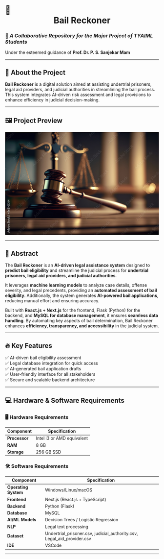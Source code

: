 # 🚀 **<div align="center">Bail Reckoner</div>**  

### 📌 *A Collaborative Repository for the Major Project of TYAIML Students*  
Under the esteemed guidance of **Prof. Dr. P. S. Sanjekar Mam**  

---

## 📜 About the Project  
**Bail Reckoner** is a digital solution aimed at assisting undertrial prisoners, legal aid providers, and judicial authorities in streamlining the bail process. This system integrates AI-driven risk assessment and legal provisions to enhance efficiency in judicial decision-making.  

---

## 🖼️ Project Preview  
<div align="center">
    <img src="https://github.com/DhanashriPatil11/Major-Project/blob/main/Images/judicial.jpg?raw=true">
</div>  

---

## 📄 Abstract  
The **Bail Reckoner** is an **AI-driven legal assistance system** designed to **predict bail eligibility** and streamline the judicial process for **undertrial prisoners, legal aid providers, and judicial authorities**.  

It leverages **machine learning models** to analyze case details, offense severity, and legal precedents, providing an **automated assessment of bail eligibility**. Additionally, the system generates **AI-powered bail applications**, reducing manual effort and ensuring accuracy.  

Built with **React.js + Next.js** for the frontend, Flask (Python) for the backend, and **MySQL for database management**, it ensures **seamless data handling**. By automating key aspects of bail determination, Bail Reckoner enhances **efficiency, transparency, and accessibility** in the judicial system.  

---

## 🔥 Key Features  
✅ AI-driven bail eligibility assessment  
✅ Legal database integration for quick access  
✅ AI-generated bail application drafts  
✅ User-friendly interface for all stakeholders  
✅ Secure and scalable backend architecture  

---

## 💻 Hardware & Software Requirements  

### 🖥️ Hardware Requirements  
| Component | Specification |
|-----------|--------------|
| **Processor** | Intel i3 or AMD equivalent |
| **RAM** | 8 GB |
| **Storage** | 256 GB SSD |

### 🛠️ Software Requirements  
| Component | Specification |
|-----------|--------------|
| **Operating System** | Windows/Linux/macOS |
| **Frontend** | Next.js (React.js + TypeScript) |
| **Backend** | Python (Flask) |
| **Database** | MySQL |
| **AI/ML Models** | Decision Trees / Logistic Regression |
| **NLP** | Legal text processing |
| **Dataset** | Undertrial_prisoner.csv, judicial_authority.csv, Legal_aid_provider.csv |
| **IDE** | VSCode |

---


